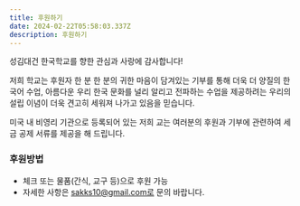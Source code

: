 ```yaml
---
title: 후원하기
date: 2024-02-22T05:58:03.337Z
description: 후원하기
---
```

성김대건 한국학교를 향한 관심과 사랑에 감사합니다!

저희 학교는 후원자 한 분 한 분의 귀한 마음이 담겨있는 기부를 통해 더욱 더 양질의 한국어 수업, 아름다운 우리 한국 문화를 널리 알리고 전파하는 수업을 제공하려는 우리의 설립 이념이 더욱 견고히 세워져 나가고 있음을 믿습니다.

미국 내 비영리 기관으로 등록되어 있는 저희 교는 여러분의 후원과 기부에 관련하여 세금 공제 서류를 제공을 해 드립니다.

### 후원방법
  - 체크 또는 물품(간식, 교구 등)으로 후원 가능
  - 자세한 사항은 sakks10@gmail.com로 문의 바랍니다.

